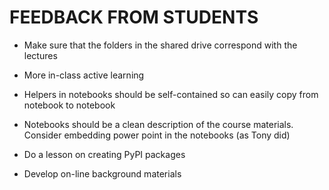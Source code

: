 # FEEDBACK FROM STUDENTS

* Make sure that the folders in the shared drive correspond with the lectures

* More in-class active learning

* Helpers in notebooks should be self-contained so can easily copy from notebook to notebook

* Notebooks should be a clean description of the course materials. Consider embedding power point in the notebooks (as Tony did)

* Do a lesson on creating PyPI packages

* Develop on-line background materials

